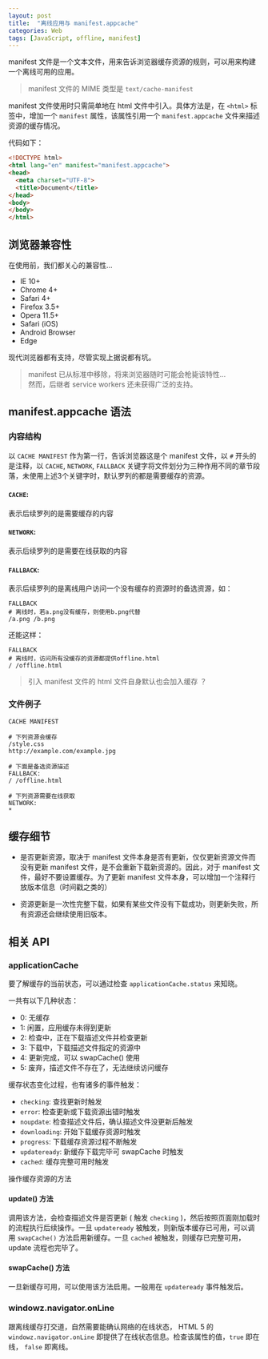 ```yaml
---
layout: post
title:  "离线应用与 manifest.appcache"
categories: Web
tags: [JavaScript, offline, manifest]
---
```


manifest 文件是一个文本文件，用来告诉浏览器缓存资源的规则，可以用来构建一个离线可用的应用。

> manifest 文件的 MIME 类型是 `text/cache-manifest` 

manifest 文件使用时只需简单地在 html 文件中引入。具体方法是，在 `<html>` 标签中，增加一个 `manifest` 属性，该属性引用一个 `manifest.appcache` 文件来描述资源的缓存情况。


代码如下：

```html
<!DOCTYPE html>
<html lang="en" manifest="manifest.appcache">
<head>
  <meta charset="UTF-8">
  <title>Document</title>
</head>
<body>
</body>
</html>
```


## 浏览器兼容性

在使用前，我们都关心的兼容性…

* IE 10+
* Chrome 4+
* Safari 4+
* Firefox 3.5+
* Opera 11.5+
* Safari (iOS)
* Android Browser
* Edge

现代浏览器都有支持，尽管实现上据说都有坑。

> manifest 已从标准中移除，将来浏览器随时可能会枪毙该特性…  
> 然而，后继者 service workers 还未获得广泛的支持。


## manifest.appcache 语法

### 内容结构

以 `CACHE MANIFEST` 作为第一行，告诉浏览器这是个 manifest 文件，以 `#` 开头的是注释，以 `CACHE`, `NETWORK`, `FALLBACK` 关键字将文件划分为三种作用不同的章节段落，未使用上述3个关键字时，默认罗列的都是需要缓存的资源。

#### `CACHE`: 
表示后续罗列的是需要缓存的内容

#### `NETWORK`:
表示后续罗列的是需要在线获取的内容

#### `FALLBACK`:
表示后续罗列的是离线用户访问一个没有缓存的资源时的备选资源，如：

```
FALLBACK
# 离线时，若a.png没有缓存，则使用b.png代替
/a.png /b.png
```
还能这样：
```
FALLBACK
# 离线时，访问所有没缓存的资源都提供offline.html
/ /offline.html
```

> 引入 manifest 文件的 html 文件自身默认也会加入缓存 ？


### 文件例子

```
CACHE MANIFEST 

# 下列资源会缓存
/style.css
http://example.com/example.jpg

# 下面是备选资源描述
FALLBACK:
/ /offline.html

# 下列资源需要在线获取
NETWORK:
*
```


## 缓存细节

* 是否更新资源，取决于 manifest 文件本身是否有更新，仅仅更新资源文件而没有更新 manifest 文件，是不会重新下载新资源的。因此，对于 manifest 文件，最好不要设置缓存。为了更新 manifest 文件本身，可以增加一个注释行放版本信息（时间戳之类的）

* 资源更新是一次性完整下载，如果有某些文件没有下载成功，则更新失败，所有资源还会继续使用旧版本。


## 相关 API

### applicationCache

要了解缓存的当前状态，可以通过检查 `applicationCache.status` 来知晓。

一共有以下几种状态：

* 0: 无缓存
* 1: 闲置，应用缓存未得到更新
* 2: 检查中，正在下载描述文件并检查更新
* 3: 下载中，下载描述文件指定的资源中
* 4: 更新完成，可以 swapCache() 使用
* 5: 废弃，描述文件不存在了，无法继续访问缓存

缓存状态变化过程，也有诸多的事件触发：

* `checking`: 查找更新时触发
* `error`: 检查更新或下载资源出错时触发
* `noupdate`: 检查描述文件后，确认描述文件没更新后触发
* `downloading`: 开始下载缓存资源时触发
* `progress`: 下载缓存资源过程不断触发
* `updateready`: 新缓存下载完毕可 swapCache 时触发
* `cached`: 缓存完整可用时触发

操作缓存资源的方法

#### update() 方法

调用该方法，会检查描述文件是否更新 ( 触发 `checking` )，然后按照页面刚加载时的流程执行后续操作。一旦 `updateready` 被触发，则新版本缓存已可用，可以调用 `swapCache()` 方法启用新缓存。一旦 `cached` 被触发，则缓存已完整可用，update 流程也完毕了。

#### swapCache() 方法

一旦新缓存可用，可以使用该方法启用。一般用在 `updateready` 事件触发后。

### windowz.navigator.onLine

跟离线缓存打交道，自然需要能确认网络的在线状态， HTML 5 的 `windowz.navigator.onLine` 即提供了在线状态信息。检查该属性的值，`true` 即在线， `false` 即离线。

